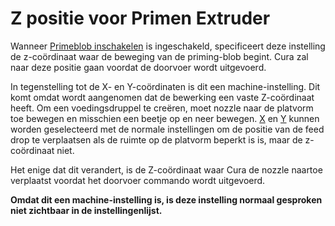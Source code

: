 Z positie voor Primen Extruder
====
Wanneer [Primeblob inschakelen](../platform_adhesion/prime_blob_enable.md) is ingeschakeld, specificeert deze instelling de z-coördinaat waar de beweging van de priming-blob begint. Cura zal naar deze positie gaan voordat de doorvoer wordt uitgevoerd.

In tegenstelling tot de X- en Y-coördinaten is dit een machine-instelling. Dit komt omdat wordt aangenomen dat de bewerking een vaste Z-coördinaat heeft. Om een ​​voedingsdruppel te creëren, moet nozzle naar de platvorm toe bewegen en misschien een beetje op en neer bewegen. [X](../platform_adhesion/extruder_prime_pos_x.md) en [Y](../platform_adhesion/extruder_prime_pos_y.md) kunnen worden geselecteerd met de normale instellingen om de positie van de feed drop te verplaatsen als de ruimte op de platvorm beperkt is is, maar de z-coördinaat niet.

Het enige dat dit verandert, is de Z-coördinaat waar Cura de nozzle naartoe verplaatst voordat het doorvoer commando wordt uitgevoerd.

**Omdat dit een machine-instelling is, is deze instelling normaal gesproken niet zichtbaar in de instellingenlijst.**